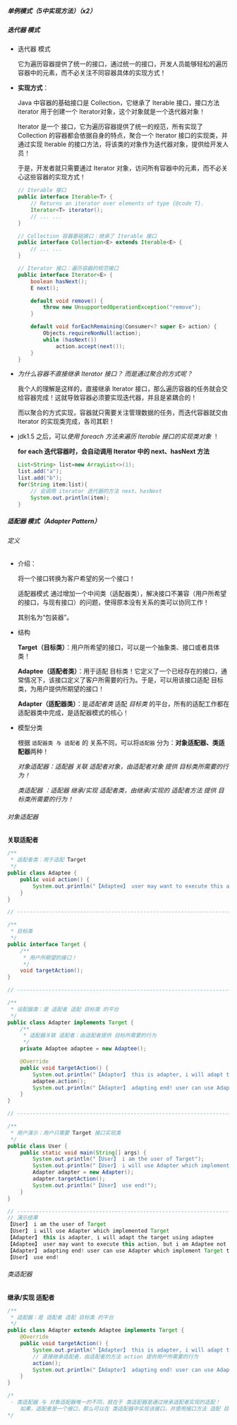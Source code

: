 ##### 单例模式（5中实现方法）（x2）

##### 迭代器 模式

+ 迭代器 模式

  它为遍历容器提供了统一的接口，通过统一的接口，开发人员能够轻松的遍历容器中的元素，而不必关注不同容器具体的实现方式！

+ **实现方式**：

  Java 中容器的基础接口是 Collection，它继承了 Iterable 接口，接口方法 iterator 用于创建一个 Iterator对象，这个对象就是一个迭代器对象！

  Iterator 是一个 接口，它为遍历容器提供了统一的规范，所有实现了 Collection 的容器都会依据自身的特点，聚合一个 Iterator 接口的实现类，并通过实现 Iterable 的接口方法，将该类的对象作为迭代器对象，提供给开发人员！

  于是，开发者就只需要通过 Iterator 对象，访问所有容器中的元素，而不必关心这些容器的实现方式！

  ```java
  // Iterable 接口
  public interface Iterable<T> {
      // Returns an iterator over elements of type {@code T}.
      Iterator<T> iterator();
      // ... ...
  }
  
  // Collection 容器基础接口：继承了 Iterable 接口
  public interface Collection<E> extends Iterable<E> {
      // ... ...
  }
  
  // Iterator 接口：遍历容器的规范接口
  public interface Iterator<E> {
      boolean hasNext();
      E next();
  
      default void remove() {
          throw new UnsupportedOperationException("remove");
      }
  
      default void forEachRemaining(Consumer<? super E> action) {
          Objects.requireNonNull(action);
          while (hasNext())
              action.accept(next());
      }
  }
  ```

+ *为什么容器不直接继承 Iterator 接口？* *而是通过聚合的方式呢？*

  我个人的理解是这样的，直接继承 Iterator 接口，那么遍历容器的任务就会交给容器完成！这就导致容器必须要实现迭代器，并且是紧耦合的！

  而以聚合的方式实现，容器就只需要关注管理数据的任务，而迭代容器就交由 Iterator 的实现类完成，各司其职！

+ jdk1.5 之后，可以*使用 foreach 方法来遍历 Iterable 接口的实现类对象* ！

  **for each 迭代容器时，会自动调用 Iterator 中的 next、hasNext 方法**

  ```java
  List<String> list=new ArrayList<>(1);
  list.add("a");
  list.add("b");
  for(String item:list){
      // 会调用 iterator 迭代器的方法 next、hasNext
      System.out.println(item);
  }
  ```



##### 适配器 模式（Adapter Pattern）

###### 定义

+ 介绍：

  将一个接口转换为客户希望的另一个接口！

  适配器模式 通过增加一个中间类（适配器类），解决接口不兼容（用户所希望的接口，与现有接口）的问题，使得原本没有关系的类可以协同工作！

  其别名为“包装器”。

+ 结构

  **Target（目标类）**：用户所希望的接口，可以是一个抽象类、接口或者具体类！

  **Adaptee（适配者类）**：用于适配 目标类！它定义了一个已经存在的接口，通常情况下，该接口定义了客户所需要的行为。于是，可以用该接口适配 目标类，为用户提供所期望的接口！

  **Adapter（适配器类）**：是*适配者类*  适配 *目标类* 的平台，所有的适配工作都在适配器类中完成，是适配器模式的核心！

+ 模型分类

  根据 `适配器类 与 适配者` 的 关系不同，可以将`适配器` 分为：**对象适配器、类适配器**两种！

  *对象适配器：适配器 关联 适配者对象，由适配者对象 提供 目标类所需要的行为！*

  *类适配器    ：适配器 继承/实现 适配者类，由继承/实现的 适配者方法 提供 目标类所需要的行为！*

###### 对象适配器

**关联适配者**

```java
/**
 * 适配者类：用于适配 Target
 */
public class Adaptee {
    public void action() {
        System.out.println("【Adaptee】 user may want to execute this action, but i am Adaptee not the Target!");
    }
}

// ----------------------------------------------------------------------------------------

/**
 * 目标类
 */
public interface Target {
    /**
     * 用户所期望的接口！
     */
    void targetAction();
}

// ----------------------------------------------------------------------------------------

/**
 * 设配器类：是 适配者 适配 目标类 的平台
 */
public class Adapter implements Target {
    /**
     * 适配器关联 适配者：由适配者提供 目标所需要的行为
     */
    private Adaptee adaptee = new Adaptee();

    @Override
    public void targetAction() {
        System.out.println("【Adapter】 this is adapter, i will adapt the target using adaptee");
        adaptee.action();
        System.out.println("【Adapter】 adapting end! user can use Adapter which implement Target to do what he want!");
    }
}

// ----------------------------------------------------------------------------------------

/**
 * 用户演示：用户只需要 Target 接口实现类
 */
public class User {
    public static void main(String[] args) {
        System.out.println("【User】 i am the user of Target");
        System.out.println("【User】 i will use Adapter which implemented Target");
        Adapter adapter = new Adapter();
        adapter.targetAction();
        System.out.println("【User】 use end!");
    }
}

// ----------------------------------------------------------------------------------------
// 演示结果
【User】 i am the user of Target
【User】 i will use Adapter which implemented Target
【Adapter】 this is adapter, i will adapt the target using adaptee
【Adaptee】 user may want to execute this action, but i am Adaptee not the Target!
【Adapter】 adapting end! user can use Adapter which implement Target to do what he want!
【User】 use end!
```

###### 类适配器

**继承/实现 适配者**

```java
/**
 * 适配器：是 适配者 适配 目标类 的平台
 */
public class Adapter extends Adaptee implements Target {
    @Override
    public void targetAction() {
        System.out.println("【Adapter】 this is adapter, i will adapt the target using adaptee");
        // 直接继承适配者，由适配者的方法 action 提供用户所需要的行为
        action();
        System.out.println("【Adapter】 adapting end! user can use Adapter which implement Target to do what he want!");
    }
}

/*
 · 类适配器 与 对象适配器唯一的不同，就在于 类适配器是通过继承适配者实现的适配！
 	如果，适配者是一个接口，那么可以在 类适配器中实现该接口，并使用接口方法 适配 目标类！
*/
```


